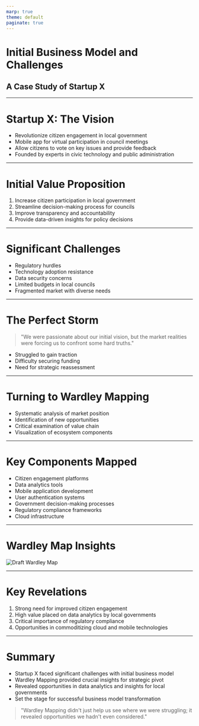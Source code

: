 ```yaml
---
marp: true
theme: default
paginate: true
---
```


# Initial Business Model and Challenges
## A Case Study of Startup X

---

# Startup X: The Vision

- Revolutionize citizen engagement in local government
- Mobile app for virtual participation in council meetings
- Allow citizens to vote on key issues and provide feedback
- Founded by experts in civic technology and public administration

---

# Initial Value Proposition

1. Increase citizen participation in local government
2. Streamline decision-making process for councils
3. Improve transparency and accountability
4. Provide data-driven insights for policy decisions

---

# Significant Challenges

- Regulatory hurdles
- Technology adoption resistance
- Data security concerns
- Limited budgets in local councils
- Fragmented market with diverse needs

---

# The Perfect Storm

> "We were passionate about our initial vision, but the market realities were forcing us to confront some hard truths."

- Struggled to gain traction
- Difficulty securing funding
- Need for strategic reassessment

---

# Turning to Wardley Mapping

- Systematic analysis of market position
- Identification of new opportunities
- Critical examination of value chain
- Visualization of ecosystem components

---

# Key Components Mapped

- Citizen engagement platforms
- Data analytics tools
- Mobile application development
- User authentication systems
- Government decision-making processes
- Regulatory compliance frameworks
- Cloud infrastructure

---

# Wardley Map Insights

![Draft Wardley Map](https://images.wardleymaps.ai/map_7fdb860e-05e2-41b6-878e-4bb358bf7d49.png)

---

# Key Revelations

1. Strong need for improved citizen engagement
2. High value placed on data analytics by local governments
3. Critical importance of regulatory compliance
4. Opportunities in commoditizing cloud and mobile technologies

---

# Summary

- Startup X faced significant challenges with initial business model
- Wardley Mapping provided crucial insights for strategic pivot
- Revealed opportunities in data analytics and insights for local governments
- Set the stage for successful business model transformation

> "Wardley Mapping didn't just help us see where we were struggling; it revealed opportunities we hadn't even considered."
